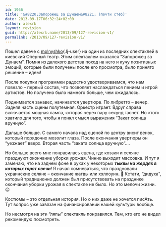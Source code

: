 ```yaml
---
id: 1966
title: '&#8220;Запорожец за Дунаем&#8221; (почти стёб)'
date: 2013-09-17T06:32:24+02:00
author: alexrb
layout: revision
guid: http://alexrb.name/2013/09/127-revision-v1/
permalink: /2013/09/127-revision-v1/
---
```

Пошел давече с [molnyshko](http://molnyshko.livejournal.com/){.lj-user} на один из последних спектаклей в киевский Оперный театр. Этим спектаклем оказался &#8220;Запорожец за Дунаем&#8221;. Помня из далекого детства поход на него и кучу позитивных эмоций, которые были получены после его просмотра, было принято решение &#8211; идем!

После покупки программки радостно удоствориваемся, что нам повезло &#8211; первый состав, что позволяет наслаждаться пением и игрой артистов. Но получено было намного больше, чем ожидалось.

Поднимается занавес, начинается увертюра. По либретто &#8211; вечер. Задняя часть сцены полутемная. Оркестр играет. Вдруг справа включается мощная лампа, которая через пару секунд гаснет. Но этого хватило для того, чтобы я понял смысл выражения &#8220;Закат солнца вручную&#8221;.

Дальше больше. С самого начала над сценой по центру висит венок, который порядочно мозолит глаза. После окончания увертюры он &#8220;уезжает&#8221; вверх. Вторая часть &#8220;заката солнца вручную&#8221;&#8230;. 

Но больше всего мне понравилась сцена, где козаки и селяне празднуют окончание уборки урожая. Чинно выходит массовка. И тут я замечаю, что на заднем фоне в руках у некоторых _**тыквы на жердях в которых горят свечи**_! Я начал сомневаться, что праздновали украинские селяне &#8211; окончание жатвы или хэллоуин. 🙂 Кстати, &#8220;дидуха&#8221;, который традиционно должен был присутствовать на празднике окончания уборки урожая в спектакле не было. Но это мелочи жизни. 😉

Костюмы &#8211; это отдельная история. Но о них даже не хочется писАть. Тут вопрос уже завязан на финансировании нашей культуры вообще.

Но несмотря на эти &#8220;ляпы&#8221; спектакль понравился. Тем, кто его не видел рекомендую посмотреть.